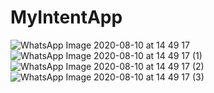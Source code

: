 # MyIntentApp
![WhatsApp Image 2020-08-10 at 14 49 17](https://user-images.githubusercontent.com/54672937/89761979-b83ea500-db19-11ea-9123-1b775037a7f3.jpeg)
![WhatsApp Image 2020-08-10 at 14 49 17 (1)](https://user-images.githubusercontent.com/54672937/89762030-d3a9b000-db19-11ea-9f9a-ddc709362ca7.jpeg)
![WhatsApp Image 2020-08-10 at 14 49 17 (2)](https://user-images.githubusercontent.com/54672937/89762048-dd331800-db19-11ea-99da-3bcc6d8fd653.jpeg)
![WhatsApp Image 2020-08-10 at 14 49 17 (3)](https://user-images.githubusercontent.com/54672937/89762056-e15f3580-db19-11ea-9987-da9482e579ca.jpeg)
